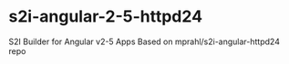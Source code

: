 # s2i-angular-2-5-httpd24
S2I Builder for Angular v2-5 Apps Based on mprahl/s2i-angular-httpd24 repo

